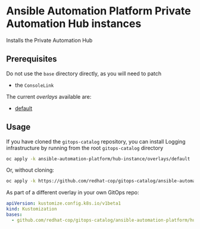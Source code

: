 # Ansible Automation Platform Private Automation Hub instances

Installs the Private Automation Hub

## Prerequisites

Do not use the `base` directory directly, as you will need to patch

* the `ConsoleLink`

The current *overlays* available are:

* [default](overlays/default)

## Usage

If you have cloned the `gitops-catalog` repository, you can install Logging infrastructure by running from the root `gitops-catalog` directory

```bash
oc apply -k ansible-automation-platform/hub-instance/overlays/default
```

Or, without cloning:

```bash
oc apply -k https://github.com/redhat-cop/gitops-catalog/ansible-automation-platform/hub-instance/overlays/default
```

As part of a different overlay in your own GitOps repo:

```yaml
apiVersion: kustomize.config.k8s.io/v1beta1
kind: Kustomization
bases:
  - github.com/redhat-cop/gitops-catalog/ansible-automation-platform/hub-instance/overlays/default?ref=main
```
